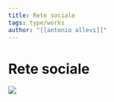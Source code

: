 ```yaml
---
title: Rete sociale
tags: type/works
author: "[[antonio allevi]]"
---
```

# Rete sociale

<img src="/assets/corti/Rete sociale.jpg">
